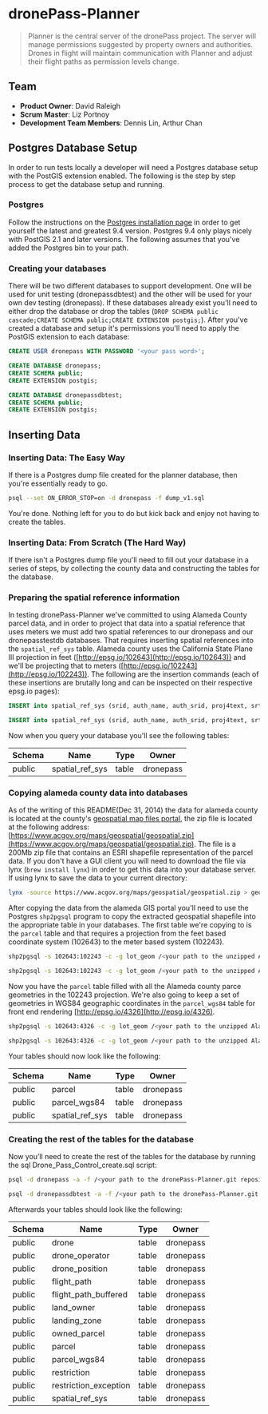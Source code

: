 dronePass-Planner
=================
> Planner is the central server of the dronePass project. The server will manage permissions suggested by property owners and authorities. Drones in flight will maintain communication with Planner and adjust their flight paths as permission levels change.

## Team

  - __Product Owner__: David Raleigh
  - __Scrum Master__: Liz Portnoy
  - __Development Team Members__: Dennis Lin, Arthur Chan

## Postgres Database Setup
In order to run tests locally a developer will need a Postgres database setup with the PostGIS extension enabled. The following is the step by step process to get the database setup and running.

### Postgres
Follow the instructions on the [Postgres installation page](http://postgis.net/install/) in order to get yourself the latest and greatest 9.4 version. Postgres 9.4 only plays nicely with PostGIS 2.1 and later versions. The following assumes that you've added the Postgres bin to your path.

### Creating your databases
There will be two different databases to support development. One will be used for unit testing (dronepassdbtest) and the other will be used for your own dev testing (dronepass). If these databases already exist you'll need to either drop the database or drop the tables (`DROP SCHEMA public cascade;CREATE SCHEMA public;CREATE EXTENSION postgis;`). After you've created a database and setup it's permissions you'll need to apply the PostGIS extension to each database:

``` SQL
CREATE USER dronepass WITH PASSWORD '<your pass word>';
```

``` SQL
CREATE DATABASE dronepass;
CREATE SCHEMA public;
CREATE EXTENSION postgis;
```


``` SQL
CREATE DATABASE dronepassdbtest;
CREATE SCHEMA public;
CREATE EXTENSION postgis;
```

## Inserting Data

### Inserting Data: The Easy Way
If there is a Postgres dump file created for the planner database, then you're essentially ready to go. 

```bash
psql --set ON_ERROR_STOP=on -d dronepass -f dump_v1.sql
```

You're done. Nothing left for you to do but kick back and enjoy not having to create the tables.

### Inserting Data: From Scratch (The Hard Way)
If there isn't a Postgres dump file you'll need to fill out your database in a series of steps, by collecting the county data and constructing the tables for the database. 

### Preparing the spatial reference information
In testing dronePass-Planner we've committed to using Alameda County parcel data, and in order to project that data into a spatial reference that uses meters we must add two spatial references to our dronepass and our dronepasstestdb databases. That requires inserting spatial references into the `spatial_ref_sys` table. Alameda county uses the California State Plane III projection in feet ([http://epsg.io/102643](http://epsg.io/102643)) and we'll be projecting that to meters ([http://epsg.io/102243](http://epsg.io/102243)). The following are the insertion commands (each of these insertions are brutally long and can be inspected on their respective epsg.io pages):

``` SQL
INSERT into spatial_ref_sys (srid, auth_name, auth_srid, proj4text, srtext) values ( 102643, 'ESRI', 102643, '+proj=lcc +lat_1=37.06666666666667 +lat_2=38.43333333333333 +lat_0=36.5 +lon_0=-120.5 +x_0=2000000 +y_0=500000.0000000002 +datum=NAD83 +units=us-ft +no_defs ', 'PROJCS["NAD_1983_StatePlane_California_III_FIPS_0403_Feet",GEOGCS["GCS_North_American_1983",DATUM["North_American_Datum_1983",SPHEROID["GRS_1980",6378137,298.257222101]],PRIMEM["Greenwich",0],UNIT["Degree",0.017453292519943295]],PROJECTION["Lambert_Conformal_Conic_2SP"],PARAMETER["False_Easting",6561666.666666666],PARAMETER["False_Northing",1640416.666666667],PARAMETER["Central_Meridian",-120.5],PARAMETER["Standard_Parallel_1",37.06666666666667],PARAMETER["Standard_Parallel_2",38.43333333333333],PARAMETER["Latitude_Of_Origin",36.5],UNIT["Foot_US",0.30480060960121924],AUTHORITY["EPSG","102643"]]');
```

``` SQL
INSERT into spatial_ref_sys (srid, auth_name, auth_srid, proj4text, srtext) values ( 102243, 'ESRI', 102243, '+proj=lcc +lat_1=37.06666666666667 +lat_2=38.43333333333333 +lat_0=36.5 +lon_0=-120.5 +x_0=2000000 +y_0=500000 +ellps=GRS80 +units=m +no_defs ', 'PROJCS["NAD_1983_HARN_StatePlane_California_III_FIPS_0403",GEOGCS["GCS_North_American_1983_HARN",DATUM["NAD83_High_Accuracy_Regional_Network",SPHEROID["GRS_1980",6378137,298.257222101]],PRIMEM["Greenwich",0],UNIT["Degree",0.017453292519943295]],PROJECTION["Lambert_Conformal_Conic_2SP"],PARAMETER["False_Easting",2000000],PARAMETER["False_Northing",500000],PARAMETER["Central_Meridian",-120.5],PARAMETER["Standard_Parallel_1",37.06666666666667],PARAMETER["Standard_Parallel_2",38.43333333333333],PARAMETER["Latitude_Of_Origin",36.5],UNIT["Meter",1],AUTHORITY["EPSG","102243"]]');
```

Now when you query your database you'll see the following tables:

Schema  | Name | Type  |    Owner     
------------- | ------------- | ------------- | ------------- 
public    | spatial_ref_sys | table  | dronepass



### Copying alameda county data into databases
As of the writing of this README(Dec 31, 2014) the data for alameda county is located at the county's [geospatial map files portal](https://www.acgov.org/government/geospatial.htm), the zip file is located at the following address: [https://www.acgov.org/maps/geospatial/geospatial.zip](https://www.acgov.org/maps/geospatial/geospatial.zip). The file is a 200Mb zip file that contains an ESRI shapefile representation of the parcel data. If you don't have a GUI client you will need to download the file via lynx (`brew install lynx`) in order to get this data into your database server. If using lynx to save the data to your current directory: 

```bash
lynx -source https://www.acgov.org/maps/geospatial/geospatial.zip > geospatial.zip
```

After copying the data from the alameda GIS portal you'll need to use the Postgres `shp2pgsql` program to copy the extracted geospatial shapefile into the appropriate table in your databases. The first table we're copying to is the `parcel` table and that requires a projection from the feet based coordinate system (102643) to the meter based system (102243).

```bash
shp2pgsql -s 102643:102243 -c -g lot_geom /<your path to the unzipped Alameda data parenty directory>/geospatial/Geospatial public.parcel | psql -U dronepass -d dronepass -h <host>
```

```bash
shp2pgsql -s 102643:102243 -c -g lot_geom /<your path to the unzipped Alameda data parenty directory>/geospatial/Geospatial public.parcel | psql -U dronepass -d dronepassdbtest -h <host>
```

Now you have the `parcel` table filled with all the Alameda county parce geometries in the 102243 projection. We're also going to keep a set of geometries in WGS84 geographic coordinates in the `parcel_wgs84` table for front end rendering [http://epsg.io/4326](http://epsg.io/4326).

```bash
shp2pgsql -s 102643:4326 -c -g lot_geom /<your path to the unzipped Alameda data parenty directory>/geospatial/Geospatial public.parcel_wgs84 | psql -U dronepass -d dronepass -h <host>
```

```bash
shp2pgsql -s 102643:4326 -c -g lot_geom /<your path to the unzipped Alameda data parenty directory>/geospatial/Geospatial public.parcel_wgs84 | psql -U dronepass -d dronepassdbtest -h <host>
```

Your tables should now look like the following:

Schema  | Name | Type  |    Owner     
------------- | ------------- | ------------- | ------------- 
public    | parcel              | table  | dronepass
public    | parcel_wgs84        | table  | dronepass
public    | spatial_ref_sys     | table  | dronepass

### Creating the rest of the tables for the database
Now you’ll need to create the rest of the tables for the database by running the sql Drone_Pass_Control_create.sql script:

```bash
psql -d dronepass -a -f /<your path to the dronePass-Planner.git repository>/Drone_Pass_Control_create.sql
```

```bash
psql -d dronepassdbtest -a -f /<your path to the dronePass-Planner.git repository>/Drone_Pass_Control_create.sql
```

Afterwards your tables should look like the following:

 Schema  | Name | Type  |    Owner       
------------- | ------------- | ------------- | ------------- 
 public | drone                         | table | dronepass
 public | drone_operator         | table | dronepass
 public | drone_position          | table | dronepass
 public | flight_path                 | table | dronepass
 public | flight_path_buffered  | table | dronepass
 public | land_owner               | table | dronepass
 public | landing_zone            | table | dronepass
 public | owned_parcel           | table | dronepass
 public | parcel                        | table | dronepass
 public | parcel_wgs84                        | table | dronepass
 public | restriction                  | table | dronepass
 public | restriction_exception | table | dronepass
 public | spatial_ref_sys          | table | dronepass
